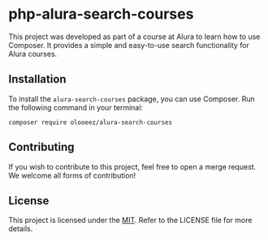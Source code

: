 # php-alura-search-courses

This project was developed as part of a course at Alura to learn how to use Composer. It provides a simple and easy-to-use search functionality for Alura courses.

## Installation

To install the `alura-search-courses` package, you can use Composer. Run the following command in your terminal:

```
composer require olooeez/alura-search-courses
```

## Contributing

If you wish to contribute to this project, feel free to open a merge request. We welcome all forms of contribution!

## License

This project is licensed under the [MIT](https://gitlab.com/alura-courses-code/php/php-alura-search-courses/-/blob/main/LICENSE). Refer to the LICENSE file for more details.
